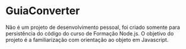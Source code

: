 # GuiaConverter

Não é um projeto de desenvolvimento pessoal, foi criado somente para persistência do código do curso de Formação Node.js. O objetivo do projeto é a familiarização com orientação ao objeto em Javascript.
